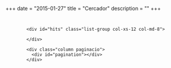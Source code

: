 +++
date        = "2015-01-27"
title       = "Cercador"
description = ""
+++
<link href="/css/cercador.css" rel="stylesheet" type="text/css" />

<section class="rslt" id="cercador_text">

<div class="column hidden-xs ">
	<p id="stats" class="txt_result count_resultats"></p>	
</div>

<div class="row">
		    <div id="left-column" class="col-xs-12 col-md-4">
		      <div id="tags" class="facet"></div>
		    </div>

		    <div id="hits" class="list-group col-xs-12 col-md-8">
		    	
		    </div>

			<div class="column paginacio">
		      <div id="pagination"></div>
			</div>	
</div>

</section>

<!-- TEMPLATES -->
<script type="text/html" id="hit-template">
	<div class="destacat_text list-group-item">
        <h2><a href="{{path}}">{{{_highlightResult.title.value}}}</a></h2>
        	{{#description}}
        	{{{_highlightResult.description.value}}}
        	{{/description}}

        	{{^description}}
        	{{{_highlightResult.content.value}}}
        	{{/description}}
        </p>
	</div>
</script>

<script type="text/html" id="no-results-template">
	<div id="no-results-message">
	  <p>No s'han trobat resultats per a la cerca <em>"{{query}}"</em>.</p>
	  <!--a href="." class='clear-all'>Neteja la cerca</a-->
	</div>
</script>

<script type="text/html" id="stats-template">
  S'han trobat <b>{{nbHits}}</b> resultats
</script>
<!-- /TEMPLATES -->

<script src="//cdnjs.cloudflare.com/ajax/libs/showdown/1.4.2/showdown.min.js"></script>
<script src="//cdn.jsdelivr.net/instantsearch.js/1/instantsearch.min.js"></script>
<!--script src="/js/cercador.js"></script-->
<script src="/js/algolia-search.js"></script>